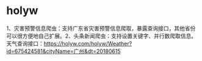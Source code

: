 # holyw
1、灾害预警信息爬虫：支持广东省灾害预警信息爬取，暴露查询接口，其他省份可以很方便地自己扩展。2、头条新闻爬虫：支持设置关键字、并行数爬取信息。
天气查询接口：https://holyw.com/holyw/Weather?id=675424581&cityName=广州&dt=20180615
